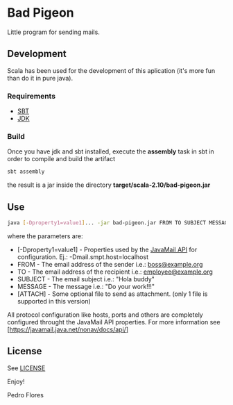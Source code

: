 # Bad Pigeon

Little program for sending mails.

## Development

Scala has been used for the development of this aplication (it's more fun than do it in pure java).

### Requirements

- [SBT](http://www.scala-sbt.org/)
- [JDK](http://openjdk.java.net/)

### Build

Once you have jdk and sbt installed, execute the **assembly** task in sbt in order to compile and build the artifact

```bash
sbt assembly
```

the result is a jar inside the directory **target/scala-2.10/bad-pigeon.jar**

## Use

```bash
java [-Dproperty1=value1]... -jar bad-pigeon.jar FROM TO SUBJECT MESSAGE [ATTACH]
```

where the parameters are:
* [-Dproperty1=value1] - Properties used by the [JavaMail API](https://javamail.java.net/nonav/docs/api/) for configuration. Ej.: -Dmail.smpt.host=localhost
* FROM - The email address of the sender i.e.: boss@example.org
* TO - The email address of the recipient i.e.: employee@example.org
* SUBJECT - The email subject i.e.: "Hola buddy"
* MESSAGE - The message i.e.: "Do your work!!!"
* [ATTACH] - Some optional file to send as attachment. (only 1 file is supported in this version)

All protocol configuration like hosts, ports and others are completely configured throught the JavaMail API properties. For more information see [https://javamail.java.net/nonav/docs/api/]

## License

See [LICENSE](LICENSE)

Enjoy!

Pedro Flores